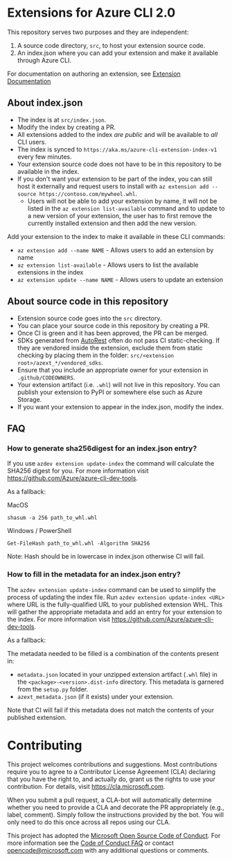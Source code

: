 
# Extensions for Azure CLI 2.0

This repository serves two purposes and they are independent:

1. A source code directory, `src`, to host your extension source code.
2. An index.json where you can add your extension and make it available through Azure CLI.

For documentation on authoring an extension, see [Extension Documentation](https://github.com/Azure/azure-cli/tree/master/doc/extensions)

## About index.json

- The index is at `src/index.json`.
- Modify the index by creating a PR.
- All extensions added to the index *are public* and will be available to *all* CLI users.
- The index is synced to `https://aka.ms/azure-cli-extension-index-v1` every few minutes.
- Your extension source code does not have to be in this repository to be available in the index.
- If you don't want your extension to be part of the index, you can still host it externally and request users to install with `az extension add --source https://contoso.com/mywheel.whl`.
  * Users will not be able to add your extension by name, it will not be listed in the `az extension list-available` command and to update to a new version of your extension, the user has to first remove the currently installed extension and then add the new version.

Add your extension to the index to make it available in these CLI commands:
- `az extension add --name NAME` - Allows users to add an extension by name
- `az extension list-available` - Allows users to list the available extensions in the index
- `az extension update --name NAME` - Allows users to update an extension

## About source code in this repository

- Extension source code goes into the `src` directory.
- You can place your source code in this repository by creating a PR.
- Once CI is green and it has been approved, the PR can be merged.
- SDKs generated from [AutoRest](https://github.com/Azure/autorest) often do not pass CI static-checking. If they are vendored inside the extension, exclude them from static checking by placing them in the folder: `src/<extension root>/azext_*/vendored_sdks`.
- Ensure that you include an appropriate owner for your extension in `.github/CODEOWNERS`.
- Your extension artifact (i.e. `.whl`) will not live in this repository. You can publish your extension to PyPI or somewhere else such as Azure Storage.
- If you want your extension to appear in the index.json, modify the index.

## FAQ

### How to generate sha256digest for an index.json entry?

If you use `azdev extension update-index` the command will calculate the SHA256 digest for you. For more information visit https://github.com/Azure/azure-cli-dev-tools.

As a fallback:

MacOS
```
shasum -a 256 path_to_whl.whl
```

Windows / PowerShell
```
Get-FileHash path_to_whl.whl -Algorithm SHA256
```

Note: Hash should be in lowercase in index.json otherwise CI will fail.

### How to fill in the metadata for an index.json entry?

The `azdev extension update-index` command can be used to simplify the process of updating the index file. Run `azdev extension update-index <URL>` where URL is the fully-qualified URL to your published extension WHL. This will gather the appropriate metadata and add an entry for your extension to the index. For more information visit https://github.com/Azure/azure-cli-dev-tools.

As a fallback:

The metadata needed to be filled is a combination of the contents present in:
- `metadata.json` located in your unzipped extension artifact (`.whl` file) in the `<package>-<version>.dist-info` directory. This metadata is garnered from the `setup.py` folder.
- `azext_metadata.json` (if it exists) under your extension.

Note that CI will fail if this metadata does not match the contents of your published extension.

# Contributing

This project welcomes contributions and suggestions.  Most contributions require you to agree to a
Contributor License Agreement (CLA) declaring that you have the right to, and actually do, grant us
the rights to use your contribution. For details, visit https://cla.microsoft.com.

When you submit a pull request, a CLA-bot will automatically determine whether you need to provide
a CLA and decorate the PR appropriately (e.g., label, comment). Simply follow the instructions
provided by the bot. You will only need to do this once across all repos using our CLA.

This project has adopted the [Microsoft Open Source Code of Conduct](https://opensource.microsoft.com/codeofconduct/).
For more information see the [Code of Conduct FAQ](https://opensource.microsoft.com/codeofconduct/faq/) or
contact [opencode@microsoft.com](mailto:opencode@microsoft.com) with any additional questions or comments.
